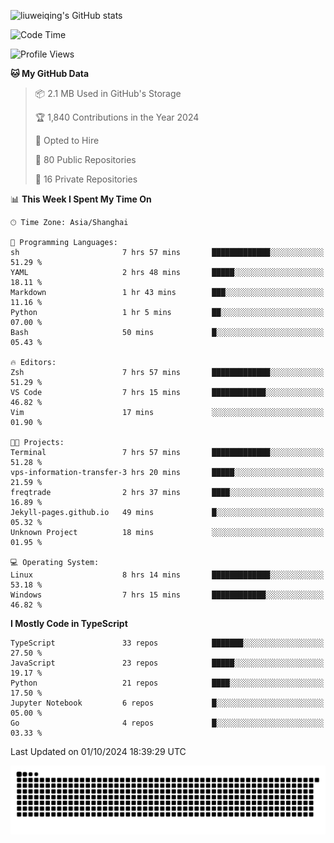 ![liuweiqing's GitHub stats](https://github-readme-stats.vercel.app/api?username=14790897&show_icons=true&locale=cn&include_all_commits=true&count_private=true)

<!--START_SECTION:waka-->
![Code Time](http://img.shields.io/badge/Code%20Time-1%2C436%20hrs%2045%20mins-blue)

![Profile Views](http://img.shields.io/badge/Profile%20Views-30-blue)

**🐱 My GitHub Data** 

> 📦 2.1 MB Used in GitHub's Storage 
 > 
> 🏆 1,840 Contributions in the Year 2024
 > 
> 💼 Opted to Hire
 > 
> 📜 80 Public Repositories 
 > 
> 🔑 16 Private Repositories 
 > 
📊 **This Week I Spent My Time On** 

```text
🕑︎ Time Zone: Asia/Shanghai

💬 Programming Languages: 
sh                       7 hrs 57 mins       █████████████░░░░░░░░░░░░   51.29 % 
YAML                     2 hrs 48 mins       █████░░░░░░░░░░░░░░░░░░░░   18.11 % 
Markdown                 1 hr 43 mins        ███░░░░░░░░░░░░░░░░░░░░░░   11.16 % 
Python                   1 hr 5 mins         ██░░░░░░░░░░░░░░░░░░░░░░░   07.00 % 
Bash                     50 mins             █░░░░░░░░░░░░░░░░░░░░░░░░   05.43 % 

🔥 Editors: 
Zsh                      7 hrs 57 mins       █████████████░░░░░░░░░░░░   51.29 % 
VS Code                  7 hrs 15 mins       ████████████░░░░░░░░░░░░░   46.82 % 
Vim                      17 mins             ░░░░░░░░░░░░░░░░░░░░░░░░░   01.90 % 

🐱‍💻 Projects: 
Terminal                 7 hrs 57 mins       █████████████░░░░░░░░░░░░   51.28 % 
vps-information-transfer-3 hrs 20 mins       █████░░░░░░░░░░░░░░░░░░░░   21.59 % 
freqtrade                2 hrs 37 mins       ████░░░░░░░░░░░░░░░░░░░░░   16.89 % 
Jekyll-pages.github.io   49 mins             █░░░░░░░░░░░░░░░░░░░░░░░░   05.32 % 
Unknown Project          18 mins             ░░░░░░░░░░░░░░░░░░░░░░░░░   01.95 % 

💻 Operating System: 
Linux                    8 hrs 14 mins       █████████████░░░░░░░░░░░░   53.18 % 
Windows                  7 hrs 15 mins       ████████████░░░░░░░░░░░░░   46.82 % 
```

**I Mostly Code in TypeScript** 

```text
TypeScript               33 repos            ███████░░░░░░░░░░░░░░░░░░   27.50 % 
JavaScript               23 repos            █████░░░░░░░░░░░░░░░░░░░░   19.17 % 
Python                   21 repos            ████░░░░░░░░░░░░░░░░░░░░░   17.50 % 
Jupyter Notebook         6 repos             █░░░░░░░░░░░░░░░░░░░░░░░░   05.00 % 
Go                       4 repos             █░░░░░░░░░░░░░░░░░░░░░░░░   03.33 % 
```




 Last Updated on 01/10/2024 18:39:29 UTC
<!--END_SECTION:waka-->

<picture>
  <source media="(prefers-color-scheme: dark)" srcset="https://raw.githubusercontent.com/14790897/14790897/output/github-contribution-grid-snake-dark.svg" />
  <source media="(prefers-color-scheme: light)" srcset="https://raw.githubusercontent.com/14790897/14790897/output/github-contribution-grid-snake.svg" />
  <img alt="github-snake" src="https://raw.githubusercontent.com/14790897/14790897/output/github-contribution-grid-snake.svg" />
</picture>
